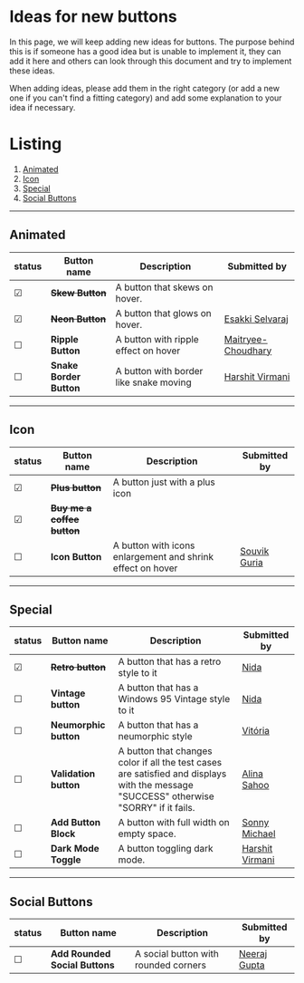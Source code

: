 # Ideas for new buttons

In this page, we will keep adding new ideas for buttons. The purpose behind this is if someone has a good idea but is unable to implement it, they can add it here and others can look through this document and try to implement these ideas.

When adding ideas, please add them in the right category (or add a new one if you can't find a fitting category) and add some explanation to your idea if necessary.

# Listing

1. [Animated](#animated)
2. [Icon](#icon)
3. [Special](#special)
4. [Social Buttons](#socialButtons)

---

## Animated

|status  | Button name    | Description      | Submitted by |
|--------|----------------|------------------|--------------|
| &#9745;| ~~**Skew Button**~~| A button that skews on hover. | | 
| &#9745;| ~~**Neon Button**~~| A button that glows on hover. |[Esakki Selvaraj](https://github.com/esakki-selvaraj) |
| &#9744;| **Ripple Button**| A button with ripple effect on hover | [Maitryee-Choudhary](https://github.com/Maitryee-Choudhary)
| &#9744;| **Snake Border Button**| A button with border like snake moving | [Harshit Virmani](https://github.com/hvirmani)
---

## Icon

|status  | Button name    | Description      | Submitted by |
|--------|----------------|------------------|--------------|
| &#9745;| ~~**Plus button**~~| A button just with a plus icon | | 
| &#9745;| ~~**Buy me a coffee button**~~|  | |
| &#9744;| **Icon Button**| A button with icons enlargement and shrink effect on hover | [Souvik Guria](https://github.com/devSouvik)

---

## Special

|status  | Button name    | Description      | Submitted by |
|--------|----------------|------------------|--------------|
| &#9745;| ~~**Retro button**~~| A button that has a retro style to it|[Nida](https://github.com/anonyda) |
| &#9744;| **Vintage button**| A button that has a Windows 95 Vintage style to it|[Nida](https://github.com/anonyda) |
| &#9744;| **Neumorphic button**| A button that has a neumorphic style |[Vitória](https://github.com/vitoriapena) |
| &#9744;| **Validation button** | A button that changes color if all the test cases are satisfied and displays with the message "SUCCESS" otherwise "SORRY" if it fails. | [Alina Sahoo](https://github.com/alinasahoo)
| &#9744;| **Add Button Block** | A button with full width on empty space. | [Sonny Michael](https://github.com/isonnymichael)
| &#9744;| **Dark Mode Toggle**| A button toggling dark mode. | [Harshit Virmani](https://github.com/hvirmani)

---

## Social Buttons
|status  | Button name    | Description      | Submitted by |
|--------|----------------|------------------|--------------|
| &#9744;| **Add Rounded Social Buttons** | A social button with rounded corners|[Neeraj Gupta](https://github.com/Neeraj3508)
